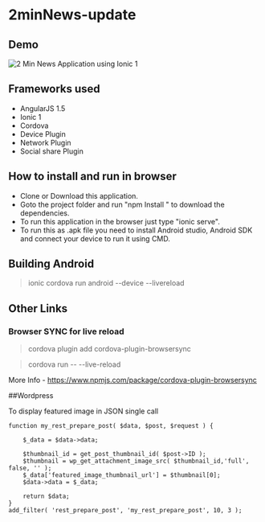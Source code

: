 # 2minNews-update

## Demo 

![2 Min News Application using Ionic 1](https://ktragrifarms.files.wordpress.com/2018/03/output_65nxv31.gif)

## Frameworks used

- AngularJS 1.5
- Ionic 1
- Cordova
- Device Plugin
- Network Plugin
- Social share Plugin

## How to install and run in browser

- Clone or Download this application.
- Goto the project folder and  run "npm Install " to download the dependencies.
- To run this application in the browser just type "ionic serve".
- To run this as .apk file you need to install Android studio, Android SDK and connect your device to run it using CMD.

## Building Android 

 > ionic cordova run android --device --livereload
 
 ## Other Links
 
 ### Browser SYNC for live reload

> cordova plugin add cordova-plugin-browsersync

> cordova run -- --live-reload

 More Info - https://www.npmjs.com/package/cordova-plugin-browsersync


##Wordpress

To display featured image in JSON single call 

```
function my_rest_prepare_post( $data, $post, $request ) {

	$_data = $data->data;

	$thumbnail_id = get_post_thumbnail_id( $post->ID );
	$thumbnail = wp_get_attachment_image_src( $thumbnail_id,'full', false, '' ); 
	$_data['featured_image_thumbnail_url'] = $thumbnail[0];
	$data->data = $_data;

	return $data;
}
add_filter( 'rest_prepare_post', 'my_rest_prepare_post', 10, 3 );

```
 
